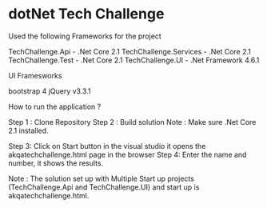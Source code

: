 # dotNet Tech Challenge

Used the following Frameworks for the project

TechChallenge.Api -  .Net Core 2.1
TechChallenge.Services -  .Net Core 2.1
TechChallenge.Test  - .Net Core 2.1
TechChallenge.UI - .Net Framework 4.6.1

UI Framesworks 

bootstrap 4
jQuery v3.3.1 

How to run the application ?

Step 1 : Clone Repository
Step 2 : Build solution 
         Note : Make sure .Net Core 2.1 installed.
         
Step 3: Click on Start button in the visual studio it opens the akqatechchallenge.html page in the browser 
Step 4: Enter the name and number, it shows the results.

Note : The solution set up with Multiple Start up projects (TechChallenge.Api and TechChallenge.UI) and start up is akqatechchallenge.html.



